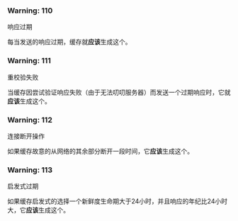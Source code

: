 ### Warning: 110

响应过期

每当发送的响应过期，缓存就**应该**生成这个。

### Warning: 111

重校验失败

当缓存因尝试验证响应失败（由于无法叨叨服务器）而发送一个过期响应时，它就**应该**生成这个。

### Warning: 112

连接断开操作

如果缓存故意的从网络的其余部分断开一段时间，它**应该**生成这个。

### Warning: 113

启发式过期

如果缓存启发式的选择一个新鲜度生命期大于24小时，并且响应的年纪比24小时大，它**应该**生成这个。